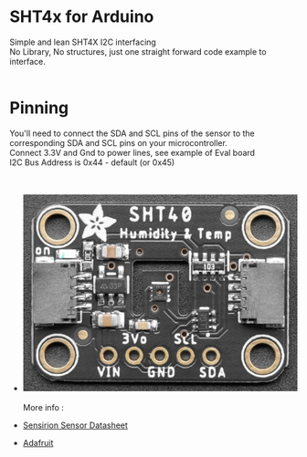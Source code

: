 # SHT4x for Arduino
 Simple and lean SHT4X I2C interfacing<BR>
 No Library, No structures, just one straight forward code example to interface.<BR><BR>
 # Pinning
You'll need to connect the SDA and SCL pins of the sensor to the corresponding SDA and SCL pins on your microcontroller.<BR>
Connect 3.3V and Gnd to power lines, see example of Eval board<BR>
I2C Bus Address is 0x44 - default (or 0x45)<BR>
<br><br>
+ ![Board](/images/sht4x-full.jpg?raw=true)
<br><br>
More info :<BR>

+ [Sensirion Sensor Datasheet](https://sensirion.com/media/documents/33FD6951/662A593A/HT_DS_Datasheet_SHT4x.pdf)
+ [Adafruit](https://www.adafruit.com/product/4885)

